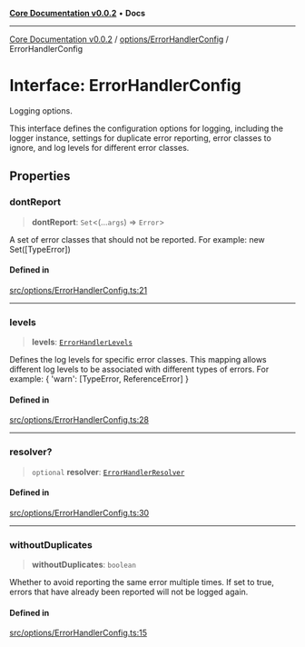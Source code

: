 [**Core Documentation v0.0.2**](../../../README.md) • **Docs**

***

[Core Documentation v0.0.2](../../../modules.md) / [options/ErrorHandlerConfig](../README.md) / ErrorHandlerConfig

# Interface: ErrorHandlerConfig

Logging options.

This interface defines the configuration options for logging, including the logger instance,
settings for duplicate error reporting, error classes to ignore, and log levels for different error classes.

## Properties

### dontReport

> **dontReport**: `Set`\<(...`args`) => `Error`\>

A set of error classes that should not be reported.
For example: new Set([TypeError])

#### Defined in

[src/options/ErrorHandlerConfig.ts:21](https://github.com/stonemjs/core/blob/aa2a76ee3b0b5f73fa20c9cec0decb9263cddbc2/src/options/ErrorHandlerConfig.ts#L21)

***

### levels

> **levels**: [`ErrorHandlerLevels`](../../../definitions/type-aliases/ErrorHandlerLevels.md)

Defines the log levels for specific error classes.
This mapping allows different log levels to be associated with different types of errors.
For example: { 'warn': [TypeError, ReferenceError] }

#### Defined in

[src/options/ErrorHandlerConfig.ts:28](https://github.com/stonemjs/core/blob/aa2a76ee3b0b5f73fa20c9cec0decb9263cddbc2/src/options/ErrorHandlerConfig.ts#L28)

***

### resolver?

> `optional` **resolver**: [`ErrorHandlerResolver`](../../../definitions/type-aliases/ErrorHandlerResolver.md)

#### Defined in

[src/options/ErrorHandlerConfig.ts:30](https://github.com/stonemjs/core/blob/aa2a76ee3b0b5f73fa20c9cec0decb9263cddbc2/src/options/ErrorHandlerConfig.ts#L30)

***

### withoutDuplicates

> **withoutDuplicates**: `boolean`

Whether to avoid reporting the same error multiple times.
If set to true, errors that have already been reported will not be logged again.

#### Defined in

[src/options/ErrorHandlerConfig.ts:15](https://github.com/stonemjs/core/blob/aa2a76ee3b0b5f73fa20c9cec0decb9263cddbc2/src/options/ErrorHandlerConfig.ts#L15)
